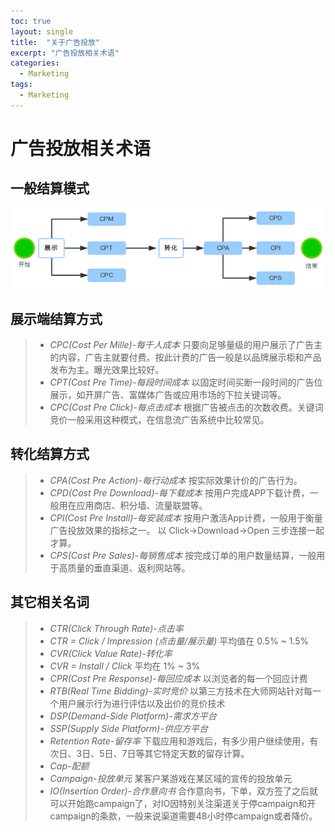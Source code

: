 ```yaml
---
toc: true
layout: single
title:  "关于广告投放"
excerpt: "广告投放相关术语"
categories:
  - Marketing
tags:
  - Marketing
---
```


# 广告投放相关术语

## 一般结算模式

![img_01](/img/blog_img/Marketing/img_01.png)

## 展示端结算方式

>* *CPC(Cost Per Mille)-每千人成本*
只要向足够量级的用户展示了广告主的内容，广告主就要付费。按此计费的广告一般是以品牌展示柜和产品发布为主。曝光效果比较好。
>* *CPT(Cost Pre Time)-每段时间成本*
以固定时间买断一段时间的广告位展示，如开屏广告、富媒体广告或应用市场的下拉关键词等。
>* *CPC(Cost Pre Click)-每点击成本*
根据广告被点击的次数收费。关键词竞价一般采用这种模式，在信息流广告系统中比较常见。

## 转化结算方式

>* *CPA(Cost Pre Action)-每行动成本*
按实际效果计价的广告行为。
>* *CPD(Cost Pre Download)-每下载成本*
按用户完成APP下载计费，一般用在应用商店、积分墙、流量联盟等。
>* *CPI(Cost Pre Install)-每安装成本*
按用户激活App计费，一般用于衡量广告投放效果的指标之一。
以 Click->Download->Open 三步连接一起才算。
>* *CPS(Cost Pre Sales)-每销售成本*
按完成订单的用户数量结算，一般用于高质量的垂直渠道、返利网站等。

## 其它相关名词

>* *CTR(Click Through Rate)-点击率*
>* *CTR = Click / Impression (点击量/展示量)*
平均值在 0.5% ~ 1.5%
>* *CVR(Click Value Rate)-转化率*
>* *CVR = Install / Click*
平均在 1% ~ 3%
>* *CPR(Cost Pre Response)-每回应成本*
以浏览者的每一个回应计费
>* *RTB(Real Time Bidding)-实时竞价*
以第三方技术在大师网站针对每一个用户展示行为进行评估以及出价的竞价技术
>* *DSP(Demand-Side Platform)-需求方平台*
>* *SSP(Supply Side Platform)-供应方平台*
>* *Retention Rate-留存率*
下载应用和游戏后，有多少用户继续使用，有次日、3日、5日、7日等其它特定天数的留存计算。
>* *Cap-配额*
>* *Campaign-投放单元*
某客户某游戏在某区域的宣传的投放单元
>* *IO(Insertion Order)-合作意向书*
合作意向书，下单，双方签了之后就可以开始跑campaign了，对IO因特别关注渠道关于停campaign和开campaign的条款，一般来说渠道需要48小时停campaign或者降价。